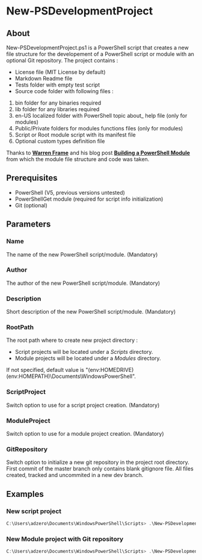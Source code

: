 ﻿# New-PSDevelopmentProject

## About

New-PSDevelopmentProject.ps1 is a PowerShell script that creates a new file structure for the developement of a PowerShell script or module with an optional Git repository.
The project contains :

- License file (MIT License by default)
- Markdown Readme file
- Tests folder with empty test script
- Source code folder with following files :

1. bin folder for any binaries required
2. lib folder for any libraries required
3. en-US localized folder with PowerShell topic about_ help file (only for modules)
4. Public/Private folders for modules functions files (only for modules)
5. Script or Root module script with its manifest file
6. Optional custom types definition file

Thanks to **[Warren Frame](https://github.com/RamblingCookieMonster)** and his blog post **[Building a PowerShell Module](http://ramblingcookiemonster.github.io/Building-A-PowerShell-Module)** from which the module file structure and code was taken.

## Prerequisites

- PowerShell (V5, previous versions untested)
- PowerShellGet module (required for script info initialization)
- Git (optional)

## Parameters

### Name

The name of the new PowerShell script/module. (Mandatory)

### Author

The author of the new PowerShell script/module. (Mandatory)

### Description

Short description of the new PowerShell script/module.  (Mandatory)

### RootPath

The root path where to create new project directory :

- Script projects will be located under a _Scripts_ directory.
- Module projects will be located under a _Modules_ directory.

If not specified, default value is "$($env:HOMEDRIVE)$($env:HOMEPATH)\Documents\WindowsPowerShell\".

### ScriptProject

Switch option to use for a script project creation. (Mandatory)

### ModuleProject

Switch option to use for a module project creation. (Mandatory)

### GitRepository

Switch option to initialize a new git repository in the project root directory.
First commit of the master branch only contains blank gitignore file.
All files created, tracked and uncommited in a new dev branch.

## Examples

### New script project

```powershell
C:\Users\adzero\Documents\WindowsPowerShell\Scripts> .\New-PSDevelopmentProject.ps1 -Name HelloWorldScript -Author  AdZero -Description "A little script to say Hello !" -RootPath "C:\Users\AdZero\Documents\WindowsPowerShell\dev" -ScriptProject
```

### New Module project with Git repository

```powershell
C:\Users\adzero\Documents\WindowsPowerShell\Scripts> .\New-PSDevelopmentProject.ps1 -Name DemoModule -Author  AdZero -Description "A new PS module" -RootPath "C:\Users\AdZero\Documents\WindowsPowerShell\dev" -ModuleProject -GitRepository
```